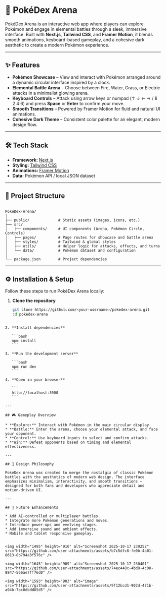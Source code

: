 # 🌌 PokéDex Arena

PokéDex Arena is an interactive web app where players can explore Pokémon and engage in elemental battles through a sleek, immersive interface. Built with **Next.js**, **Tailwind CSS**, and **Framer Motion**, it blends smooth animations, keyboard-based gameplay, and a cohesive dark aesthetic to create a modern Pokémon experience.

---

## ✨ Features

- **Pokémon Showcase** – View and interact with Pokémon arranged around a dynamic circular interface inspired by a clock.  
- **Elemental Battle Arena** – Choose between Fire, Water, Grass, or Electric attacks in a minimalist glowing arena.  
- **Keyboard Controls** – Attack using arrow keys or numpad (↑ ↓ ← → / 8 2 4 6) and press **Space** or **Enter** to confirm your move.  
- **Smooth Transitions** – Powered by Framer Motion for fluid and natural UI animations.  
- **Cohesive Dark Theme** – Consistent color palette for an elegant, modern design flow.  

---

## 🛠️ Tech Stack

- **Framework:** [Next.js](https://nextjs.org/)  
- **Styling:** [Tailwind CSS](https://tailwindcss.com/)  
- **Animations:** [Framer Motion](https://www.framer.com/motion/)  
- **Data:** Pokémon API / local JSON dataset  

---

## 📂 Project Structure

```

PokéDex-Arena/
│
├── public/             # Static assets (images, icons, etc.)
├── src/
│   ├── components/     # UI components (Arena, Pokémon Circle, Controls)
│   ├── pages/          # Page routes for showcase and battle arena
│   ├── styles/         # Tailwind & global styles
│   ├── utils/          # Helper logic for attacks, effects, and turns
│   └── data/           # Pokémon dataset and configuration
│
└── package.json        # Project dependencies

````

---

## ⚙️ Installation & Setup

Follow these steps to run PokéDex Arena locally:

1. **Clone the repository**
   ```bash
   git clone https://github.com/<your-username>/pokedex-arena.git
   cd pokedex-arena
````

2. **Install dependencies**

   ```bash
   npm install
   ```

3. **Run the development server**

   ```bash
   npm run dev
   ```

4. **Open in your browser**

   ```
   http://localhost:3000
   ```

---

## 🎮 Gameplay Overview

* **Explore:** Interact with Pokémon in the main circular display.
* **Battle:** Enter the arena, choose your elemental attack, and face your opponent.
* **Control:** Use keyboard inputs to select and confirm attacks.
* **Win:** Defeat opponents based on timing and elemental effectiveness.

---

## 🌱 Design Philosophy

PokéDex Arena was created to merge the nostalgia of classic Pokémon battles with the aesthetics of modern web design. The interface emphasizes minimalism, interactivity, and smooth transitions — designed for both fans and developers who appreciate detail and motion-driven UI.

---

## 🧠 Future Enhancements

* Add AI-controlled or multiplayer battles.
* Integrate more Pokémon generations and moves.
* Introduce power-ups and evolving stages.
* Add immersive sound and ambient effects.
* Mobile and tablet responsive gameplay.


<img width="1495" height="910" alt="Screenshot 2025-10-17 230252" src="https://github.com/user-attachments/assets/b7c5dfc6-fe0b-4a01-8613-8b794a3f576c" />

<img width="1645" height="909" alt="Screenshot 2025-10-17 230401" src="https://github.com/user-attachments/assets/74ec448c-4bd8-4c08-8847-566ae7ff76d0" />

<img width="1593" height="903" alt="image" src="https://github.com/user-attachments/assets/9f12bcd1-902d-471b-a94b-7ac0dbdd85d5" />
